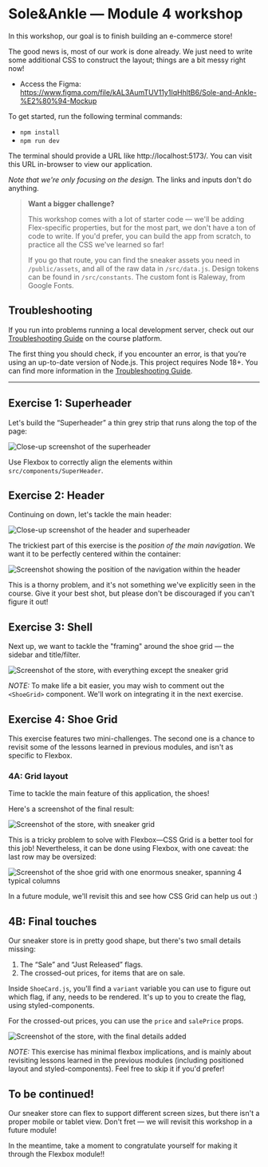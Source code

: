 # Sole&Ankle — Module 4 workshop

In this workshop, our goal is to finish building an e-commerce store!

The good news is, most of our work is done already. We just need to write some
additional CSS to construct the layout; things are a bit messy right now!

- Access the Figma:
  https://www.figma.com/file/kAL3AumTUV11y1IqHhltB6/Sole-and-Ankle-%E2%80%94-Mockup

To get started, run the following terminal commands:

- `npm install`
- `npm run dev`

The terminal should provide a URL like http://localhost:5173/. You can visit
this URL in-browser to view our application.

_Note that we're only focusing on the design._ The links and inputs don't do
anything.

> **Want a bigger challenge?**
>
> This workshop comes with a lot of starter code — we'll be adding Flex-specific
> properties, but for the most part, we don't have a ton of code to write. If
> you'd prefer, you can build the app from scratch, to practice all the CSS
> we've learned so far!
>
> If you go that route, you can find the sneaker assets you need in
> `/public/assets`, and all of the raw data in `/src/data.js`. Design tokens can
> be found in `/src/constants`. The custom font is Raleway, from Google Fonts.

## Troubleshooting

If you run into problems running a local development server, check out our
[Troubleshooting Guide](https://courses.joshwcomeau.com/troubleshooting) on the
course platform.

The first thing you should check, if you encounter an error, is that you’re
using an up-to-date version of Node.js. This project requires Node 18+. You can
find more information in the
[Troubleshooting Guide](https://courses.joshwcomeau.com/docs/css-for-js/workshop-troubleshooting).

---

## Exercise 1: Superheader

Let's build the “Superheader” a thin grey strip that runs along the top of the
page:

![Close-up screenshot of the superheader](./docs/exercise-1-solution.png)

Use Flexbox to correctly align the elements within `src/components/SuperHeader`.

## Exercise 2: Header

Continuing on down, let's tackle the main header:

![Close-up screenshot of the header and superheader](./docs/exercise-2-solution.png)

The trickiest part of this exercise is the _position of the main navigation_. We
want it to be perfectly centered within the container:

![Screenshot showing the position of the navigation within the header](./docs/nav-position.png)

This is a thorny problem, and it's not something we've explicitly seen in the
course. Give it your best shot, but please don't be discouraged if you can't
figure it out!

## Exercise 3: Shell

Next up, we want to tackle the "framing" around the shoe grid — the sidebar and
title/filter.

![Screenshot of the store, with everything except the sneaker grid](./docs/exercise-3-solution.png)

_NOTE:_ To make life a bit easier, you may wish to comment out the `<ShoeGrid>`
component. We'll work on integrating it in the next exercise.

## Exercise 4: Shoe Grid

This exercise features two mini-challenges. The second one is a chance to
revisit some of the lessons learned in previous modules, and isn't as specific
to Flexbox.

### 4A: Grid layout

Time to tackle the main feature of this application, the shoes!

Here's a screenshot of the final result:

![Screenshot of the store, with sneaker grid](./docs/exercise-4a-solution.png)

This is a tricky problem to solve with Flexbox—CSS Grid is a better tool for
this job! Nevertheless, it can be done using Flexbox, with one caveat: the last
row may be oversized:

![Screenshot of the shoe grid with one enormous sneaker, spanning 4 typical columns](./docs/giant-sneaker.png)

In a future module, we'll revisit this and see how CSS Grid can help us out :)

## 4B: Final touches

Our sneaker store is in pretty good shape, but there's two small details
missing:

1. The “Sale” and “Just Released” flags.
1. The crossed-out prices, for items that are on sale.

Inside `ShoeCard.js`, you'll find a `variant` variable you can use to figure out
which flag, if any, needs to be rendered. It's up to you to create the flag,
using styled-components.

For the crossed-out prices, you can use the `price` and `salePrice` props.

![Screenshot of the store, with the final details added](./docs/exercise-4b-solution.png)

_NOTE:_ This exercise has minimal flexbox implications, and is mainly about
revisiting lessons learned in the previous modules (including positioned layout
and styled-components). Feel free to skip it if you'd prefer!

## To be continued!

Our sneaker store can flex to support different screen sizes, but there isn't a
proper mobile or tablet view. Don't fret — we will revisit this workshop in a
future module!

In the meantime, take a moment to congratulate yourself for making it through
the Flexbox module!!
